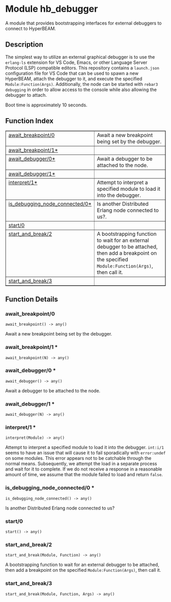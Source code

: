 

# Module hb_debugger #

A module that provides bootstrapping interfaces for external debuggers
to connect to HyperBEAM.

<a name="description"></a>

## Description ##

The simplest way to utilize an external graphical debugger is to use the
`erlang-ls` extension for VS Code, Emacs, or other Language Server Protocol
(LSP) compatible editors. This repository contains a `launch.json`
configuration file for VS Code that can be used to spawn a new HyperBEAM,
attach the debugger to it, and execute the specified `Module:Function(Args)`.
Additionally, the node can be started with `rebar3 debugging` in order to
allow access to the console while also allowing the debugger to attach.

Boot time is approximately 10 seconds.<a name="index"></a>

## Function Index ##


<table width="100%" border="1" cellspacing="0" cellpadding="2" summary="function index"><tr><td valign="top"><a href="#await_breakpoint-0">await_breakpoint/0</a></td><td>Await a new breakpoint being set by the debugger.</td></tr><tr><td valign="top"><a href="#await_breakpoint-1">await_breakpoint/1*</a></td><td></td></tr><tr><td valign="top"><a href="#await_debugger-0">await_debugger/0*</a></td><td>Await a debugger to be attached to the node.</td></tr><tr><td valign="top"><a href="#await_debugger-1">await_debugger/1*</a></td><td></td></tr><tr><td valign="top"><a href="#interpret-1">interpret/1*</a></td><td>Attempt to interpret a specified module to load it into the debugger.</td></tr><tr><td valign="top"><a href="#is_debugging_node_connected-0">is_debugging_node_connected/0*</a></td><td>Is another Distributed Erlang node connected to us?.</td></tr><tr><td valign="top"><a href="#start-0">start/0</a></td><td></td></tr><tr><td valign="top"><a href="#start_and_break-2">start_and_break/2</a></td><td>A bootstrapping function to wait for an external debugger to be attached,
then add a breakpoint on the specified <code>Module:Function(Args)</code>, then call it.</td></tr><tr><td valign="top"><a href="#start_and_break-3">start_and_break/3</a></td><td></td></tr></table>


<a name="functions"></a>

## Function Details ##

<a name="await_breakpoint-0"></a>

### await_breakpoint/0 ###

`await_breakpoint() -> any()`

Await a new breakpoint being set by the debugger.

<a name="await_breakpoint-1"></a>

### await_breakpoint/1 * ###

`await_breakpoint(N) -> any()`

<a name="await_debugger-0"></a>

### await_debugger/0 * ###

`await_debugger() -> any()`

Await a debugger to be attached to the node.

<a name="await_debugger-1"></a>

### await_debugger/1 * ###

`await_debugger(N) -> any()`

<a name="interpret-1"></a>

### interpret/1 * ###

`interpret(Module) -> any()`

Attempt to interpret a specified module to load it into the debugger.
`int:i/1` seems to have an issue that will cause it to fail sporadically
with `error:undef` on some modules. This error appears not to be catchable
through the normal means. Subsequently, we attempt the load in a separate
process and wait for it to complete. If we do not receive a response in a
reasonable amount of time, we assume that the module failed to load and
return `false`.

<a name="is_debugging_node_connected-0"></a>

### is_debugging_node_connected/0 * ###

`is_debugging_node_connected() -> any()`

Is another Distributed Erlang node connected to us?

<a name="start-0"></a>

### start/0 ###

`start() -> any()`

<a name="start_and_break-2"></a>

### start_and_break/2 ###

`start_and_break(Module, Function) -> any()`

A bootstrapping function to wait for an external debugger to be attached,
then add a breakpoint on the specified `Module:Function(Args)`, then call it.

<a name="start_and_break-3"></a>

### start_and_break/3 ###

`start_and_break(Module, Function, Args) -> any()`

